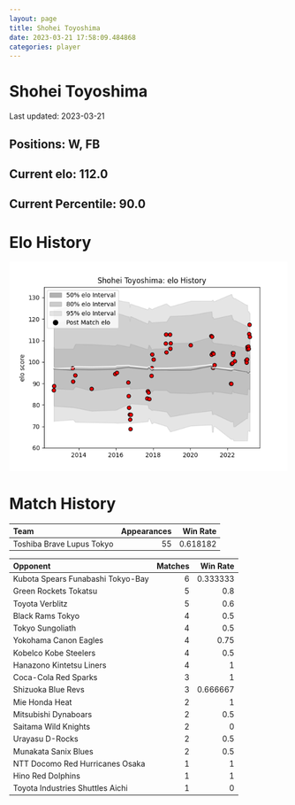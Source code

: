 ```yaml
---  
layout: page  
title: Shohei Toyoshima  
date: 2023-03-21 17:58:09.484868  
categories: player  
---
```

# Shohei Toyoshima


Last updated: 2023-03-21
## Positions: W, FB

## Current elo: 112.0

## Current Percentile: 90.0

# Elo History


![elo history](history_ShoheiToyoshima.png)
# Match History


| Team                      |   Appearances |   Win Rate |
|:--------------------------|--------------:|-----------:|
| Toshiba Brave Lupus Tokyo |            55 |   0.618182 |

| Opponent                          |   Matches |   Win Rate |
|:----------------------------------|----------:|-----------:|
| Kubota Spears Funabashi Tokyo-Bay |         6 |   0.333333 |
| Green Rockets Tokatsu             |         5 |   0.8      |
| Toyota Verblitz                   |         5 |   0.6      |
| Black Rams Tokyo                  |         4 |   0.5      |
| Tokyo Sungoliath                  |         4 |   0.5      |
| Yokohama Canon Eagles             |         4 |   0.75     |
| Kobelco Kobe Steelers             |         4 |   0.5      |
| Hanazono Kintetsu Liners          |         4 |   1        |
| Coca-Cola Red Sparks              |         3 |   1        |
| Shizuoka Blue Revs                |         3 |   0.666667 |
| Mie Honda Heat                    |         2 |   1        |
| Mitsubishi Dynaboars              |         2 |   0.5      |
| Saitama Wild Knights              |         2 |   0        |
| Urayasu D-Rocks                   |         2 |   0.5      |
| Munakata Sanix Blues              |         2 |   0.5      |
| NTT Docomo Red Hurricanes Osaka   |         1 |   1        |
| Hino Red Dolphins                 |         1 |   1        |
| Toyota Industries Shuttles Aichi  |         1 |   0        |